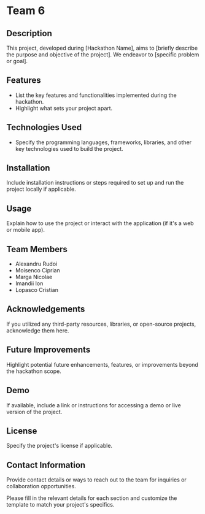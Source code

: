 # Team 6

## Description
This project, developed during [Hackathon Name], aims to [briefly describe the purpose and objective of the project]. We endeavor to [specific problem or goal].

## Features
- List the key features and functionalities implemented during the hackathon.
- Highlight what sets your project apart.

## Technologies Used
- Specify the programming languages, frameworks, libraries, and other key technologies used to build the project.

## Installation
Include installation instructions or steps required to set up and run the project locally if applicable.

## Usage
Explain how to use the project or interact with the application (if it's a web or mobile app).

## Team Members
- Alexandru Rudoi
- Moisenco Ciprian
- Marga Nicolae
- Imandii Ion
- Lopasco Cristian

## Acknowledgements
If you utilized any third-party resources, libraries, or open-source projects, acknowledge them here.

## Future Improvements
Highlight potential future enhancements, features, or improvements beyond the hackathon scope.

## Demo
If available, include a link or instructions for accessing a demo or live version of the project.

## License
Specify the project's license if applicable.

## Contact Information
Provide contact details or ways to reach out to the team for inquiries or collaboration opportunities.

Please fill in the relevant details for each section and customize the template to match your project's specifics.
